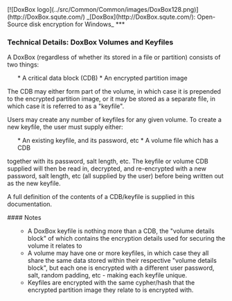 

<meta content="text/html; charset=UTF-8" http-equiv="Content-Type">
<meta name="keywords" content="disk encryption, security, transparent, AES, OTFE, plausible deniability, virtual drive, Linux, MS Windows, portable, USB drive, partition">
<meta name="description" content="DoxBox: An Open-Source transparent encryption program for PCs. Using this software, you can create one or more &quot;DoxBoxes&quot; on your PC - which appear as disks, anything written to these disks is automatically encrypted before being stored on your hard drive.">

<meta name="author" content="Sarah Dean">
<meta name="copyright" content="Copyright 2004, 2005, 2006, 2007, 2008 Sarah Dean">
<meta name="ROBOTS" content="ALL">

<TITLE>Technical Details: DoxBox Volumes and Keyfiles</TITLE>

<link href="./styles_common.css" rel="stylesheet" type="text/css">


<link rel="shortcut icon" href="../src/Common/Common/images/DoxBox.ico" type="image/x-icon">

<SPAN CLASS="master_link">
[![DoxBox logo](../src/Common/Common/images/DoxBox128.png)](http://DoxBox.squte.com/)
</SPAN>
<SPAN CLASS="master_title">
_[DoxBox](http://DoxBox.squte.com/): Open-Source disk encryption for Windows_
</SPAN>
***

      
            

### Technical Details: DoxBox Volumes and Keyfiles

A DoxBox (regardless of whether its stored in a file or partition) consists of two things:

<OL>
  * A critical data block (CDB)
  * An encrypted partition image
</OL>

The CDB may either form part of the volume, in which case it is
prepended to the encrypted partition image, or it may be stored as a
separate file, in which case it is referred to as a "keyfile".

Users may create any number of keyfiles for any given volume. To create a new keyfile, the user must supply either:

<OL>
* An existing keyfile, and its password, etc
* A volume file which has a CDB
</OL>

together with its password, salt length, etc. The keyfile or volume
CDB supplied will then be read in, decrypted, and re-encrypted with a new
password, salt length, etc (all supplied by the user) before being written out as the new keyfile.

A full definition of the contents of a CDB/keyfile is supplied in this documentation.

<A NAME="level_4_heading_1">
#### Notes
</A>

<UL>

  *  A DoxBox keyfile is nothing more than a CDB, the "volume details block" of which contains the encryption details used for securing the volume it relates to
  *  A volume may have one or more keyfiles, in which case they all share the same data stored within their respective "volume details block", but each one is encrypted with a different user password, salt, random padding, etc - making each keyfile unique. 
  *  Keyfiles are encrypted with the same cypher/hash that the encrypted partition image they relate to is encrypted with.

</UL>



